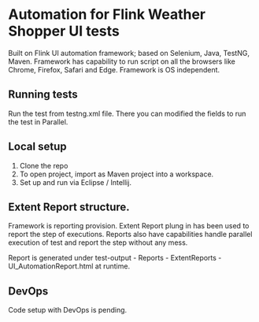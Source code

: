 # Automation for Flink Weather Shopper UI tests

Built on Flink UI automation framework; based on Selenium, Java, TestNG, Maven.
Framework has capability to run script on all the browsers like Chrome, Firefox, Safari and Edge.
Framework is OS independent. 

## Running tests
Run the test from testng.xml file. There you can modified the fields to run the test in Parallel.

## Local setup
1. Clone the repo
2. To open project, import as Maven project into a workspace.
3. Set up and run via Eclipse / Intellij. 

## Extent Report structure. 
Framework is reporting provision. Extent Report plung in has been used to report the step of executions.
Reports also have capabilities handle parallel execution of test and report the step without any mess.

Report is generated under test-output - Reports - ExtentReports - UI_AutomationReport.html at runtime.

## DevOps

Code setup with DevOps is pending. 
